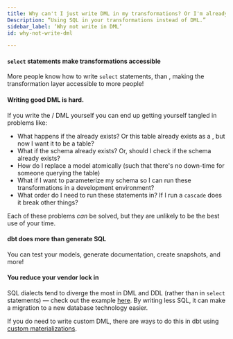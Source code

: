 ```yaml
---
title: Why can't I just write DML in my transformations? Or I'm already familiar with DML, and can write these statements manually, why should I use dbt to do this?
Description: “Using SQL in your transformations instead of DML.”
sidebar_label: ‘Why not write in DML’
id: why-not-write-dml

---
```


#### `select` statements make transformations accessible
More people know how to write `select` statements, than <Term id="dml" />, making the transformation layer accessible to more people!

#### Writing good DML is hard.
If you write the <Term id="ddl" /> / DML yourself you can end up getting yourself tangled in problems like:
* What happens if the <Term id="table" /> already exists? Or this table already exists as a <Term id="view" />, but now I want it to be a table?
* What if the schema already exists? Or, should I check if the schema already exists?
* How do I replace a model atomically (such that there's no down-time for someone querying the table)
* What if I want to parameterize my schema so I can run these transformations in a development environment?
* What order do I need to run these statements in? If I run a `cascade` does it break other things?

Each of these problems _can_ be solved, but they are unlikely to be the best use of your time.

#### dbt does more than generate SQL
You can test your models, generate documentation, create snapshots, and more!

#### You reduce your vendor lock in
SQL dialects tend to diverge the most in DML and DDL (rather than in `select` statements) — check out the example [here](sql-dialect). By writing less SQL, it can make a migration to a new database technology easier.

If you do need to write custom DML, there are ways to do this in dbt using [custom materializations](creating-new-materializations).
